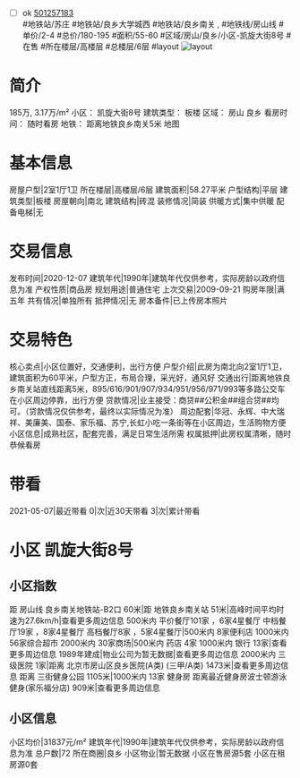 - [ ] ok [501257183](https://bj.5i5j.com/ershoufang/501257183.html)  
 #地铁站/苏庄 #地铁站/良乡大学城西 #地铁站/良乡南关 ,  #地铁线/房山线
#单价/2-4 #总价/180-195 #面积/55-60   #区域/房山/良乡/小区-凯旋大街8号 #在售 #所在楼层/高楼层 #总楼层/6层 #layout 
![layout](http://image2a.5i5j.com/bdir/layout/454188.jpg_P5.jpg) 
# 简介 
 185万,  3.17万/m² 
小区： 凯旋大街8号
建筑类型： 板楼
区域： 房山 良乡
看房时间： 随时看房
地铁： 距离地铁良乡南关5米 地图
# 基本信息 
 房屋户型|2室1厅1卫
所在楼层|高楼层/6层
建筑面积|58.27平米
户型结构|平层
建筑类型|板楼
房屋朝向|南北
建筑结构|砖混
装修情况|简装
供暖方式|集中供暖
配备电梯|无
# 交易信息 
 发布时间|2020-12-07
建筑年代|1990年|建筑年代仅供参考，实际房龄以政府信息为准
产权性质|商品房
规划用途|普通住宅
上次交易|2009-09-21
购房年限|满五年
共有情况|单独所有
抵押情况|无
房本备件|已上传房本照片
# 交易特色 
 核心卖点|小区位置好，交通便利，出行方便
户型介绍|此房为南北向2室1厅1卫，建筑面积为60平米，户型方正，布局合理，采光好，通风好
交通出行|距离地铁良乡南关站直线距离5米，895/616/901/907/934/951/956/971/993等多路公交车在小区周边停靠，出行方便
贷款情况|业主接受：商贷##公积金##组合贷##均可。（贷款情况仅供参考，最终以实际情况为准）
周边配套|华冠、永辉、中大瑞祥、美廉美、国泰、家乐福、苏宁,长虹小吃一条街等在小区周边，生活购物方便
小区信息|成熟社区，配套完善，满足日常生活所需
权属抵押|此房权属清晰，随时恭候看房
# 带看 
 2021-05-07|最近带看	 0|次|近30天带看	 3|次|累计带看
# 小区 凯旋大街8号
## 小区指数 
 距 房山线 良乡南关地铁站-B2口 60米|距 地铁良乡南关站 51米|高峰时间平均时速为27.6km/h|查看更多周边信息
500米内 平价餐厅101家 ，6家4星餐厅
中档餐厅19家 ，8家4星餐厅
高档餐厅8家 ，5家4星餐厅|500米内 8家便利店
1000米内 56家综合超市
2000米内 30家商场|500米内 药店 4家
1000米内 银行 13家|查看更多周边信息
1989年建成|物业公司为暂无数据|查看更多周边信息
2000米内 三级医院 1家|距离 北京市房山区良乡医院(A类) (三甲/A类) 1473米|查看更多周边信息
距离 三街健身公园 1105米|1000米内 13家 健身房
距离最近健身房波士顿游泳健身(家乐福分店) 909米|查看更多周边信息
## 小区信息 
 小区均价|31837元/m²
建筑年代|1990年|建筑年代仅供参考，实际房龄以政府信息为准
总户数|72
所在商圈|良乡
小区物业|暂无数据
小区在售房源5套
小区在租房源0套
